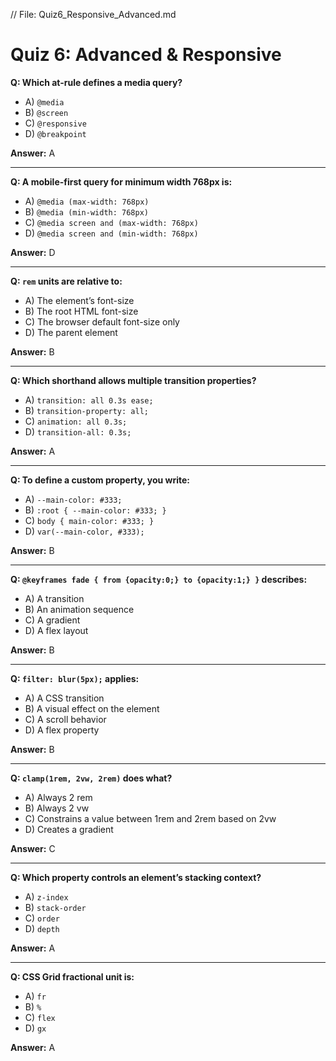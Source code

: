 // File: Quiz6_Responsive_Advanced.md
# Quiz 6: Advanced & Responsive

**Q: Which at-rule defines a media query?**  
- A) `@media`  
- B) `@screen`  
- C) `@responsive`  
- D) `@breakpoint`  

**Answer:** A  

---  

**Q: A mobile-first query for minimum width 768px is:**  
- A) `@media (max-width: 768px)`  
- B) `@media (min-width: 768px)`  
- C) `@media screen and (max-width: 768px)`  
- D) `@media screen and (min-width: 768px)`  

**Answer:** D  

---  

**Q: `rem` units are relative to:**  
- A) The element’s font-size  
- B) The root HTML font-size  
- C) The browser default font-size only  
- D) The parent element  

**Answer:** B  

---  

**Q: Which shorthand allows multiple transition properties?**  
- A) `transition: all 0.3s ease;`  
- B) `transition-property: all;`  
- C) `animation: all 0.3s;`  
- D) `transition-all: 0.3s;`  

**Answer:** A  

---  

**Q: To define a custom property, you write:**  
- A) `--main-color: #333;`  
- B) `:root { --main-color: #333; }`  
- C) `body { main-color: #333; }`  
- D) `var(--main-color, #333);`  

**Answer:** B  

---  

**Q: `@keyframes fade { from {opacity:0;} to {opacity:1;} }` describes:**  
- A) A transition  
- B) An animation sequence  
- C) A gradient  
- D) A flex layout  

**Answer:** B  

---  

**Q: `filter: blur(5px);` applies:**  
- A) A CSS transition  
- B) A visual effect on the element  
- C) A scroll behavior  
- D) A flex property  

**Answer:** B  

---  

**Q: `clamp(1rem, 2vw, 2rem)` does what?**  
- A) Always 2 rem  
- B) Always 2 vw  
- C) Constrains a value between 1rem and 2rem based on 2vw  
- D) Creates a gradient  

**Answer:** C  

---  

**Q: Which property controls an element’s stacking context?**  
- A) `z-index`  
- B) `stack-order`  
- C) `order`  
- D) `depth`  

**Answer:** A  

---  

**Q: CSS Grid fractional unit is:**  
- A) `fr`  
- B) `%`  
- C) `flex`  
- D) `gx`  

**Answer:** A  
